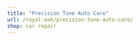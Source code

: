 ```yaml
---
title: "Precision Tune Auto Care"
url: /royal-oak/precision-tune-auto-care/
shop: car repair
---
```

